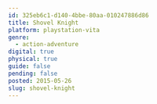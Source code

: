 ```yaml
---
id: 325eb6c1-d140-4bbe-80aa-010247886d86
title: Shovel Knight
platform: playstation-vita
genre:
  - action-adventure
digital: true
physical: true
guide: false
pending: false
posted: 2015-05-26
slug: shovel-knight
---
```

